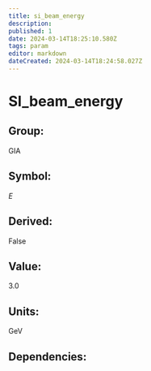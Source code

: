 ```yaml
---
title: si_beam_energy
description: 
published: 1
date: 2024-03-14T18:25:10.580Z
tags: param
editor: markdown
dateCreated: 2024-03-14T18:24:58.027Z
---
```


# SI_beam_energy

## Group:
GIA

## Symbol:
$E$

## Derived:
False

## Value:
3.0

## Units:
GeV

## Dependencies: 

